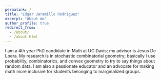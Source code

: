 ```yaml
---
permalink: /
title: "Edgar Jaramillo Rodriguez"
excerpt: "About me"
author_profile: true
redirect_from:
  - /about/
  - /about.html
---
```


I am a 4th year PhD candidate in Math at UC Davis; my advisor is Jesus De Loera. My research is in stochastic combinatorial geometry; basically I use probability, combinatorics, and convex geometry to try to say things about random data. I am also a passionate educator and an advocate for making math more inclusive for students belonging to marginalized groups. 
